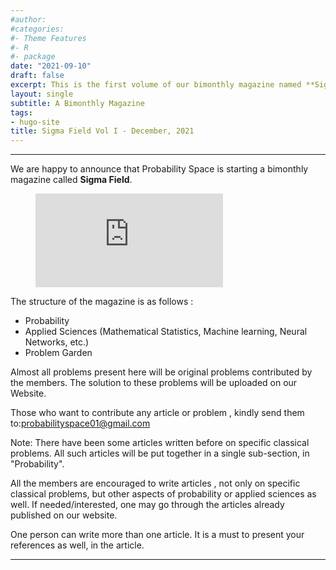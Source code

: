 ```yaml
---
#author:
#categories:
#- Theme Features
#- R
#- package
date: "2021-09-10"
draft: false
excerpt: This is the first volume of our bimonthly magazine named **Sigma Field**
layout: single
subtitle: A Bimonthly Magazine
tags:
- hugo-site
title: Sigma Field Vol I - December, 2021
---
```


---

We are happy to announce that Probability Space is starting a bimonthly magazine called  **Sigma Field**.

<figure class="video_container">
  <iframe src="https://drive.google.com/file/d/1fFwalOZaTkUu6im0eZ22AXEYLr9Die51/view" frameborder="0" allowfullscreen="true"> </iframe>
</figure>

The structure of the magazine is as follows : 
* Probability
* Applied Sciences (Mathematical Statistics, Machine learning, Neural Networks, etc.)
* Problem Garden 

Almost all problems present here will be original problems contributed by the members. The solution to these problems will be uploaded on our Website.

Those who want to contribute any article or problem , kindly send them to:[probabilityspace01@gmail.com](mailto:probabilityspace01@gmail.com)

Note: There have been some articles written before on specific classical problems. All such articles will be put together in a single sub-section, in "Probability".

All the members are encouraged to write articles , not only on specific classical problems, but other aspects of probability or applied sciences as well. If needed/interested, one may go through the articles already published on our website. 

One person can write more than one article. It is a must to present your references as well, in the article.


---

